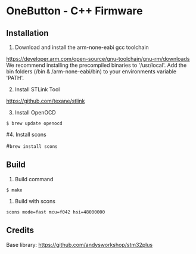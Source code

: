# OneButton - C++ Firmware

## Installation

1. Download and install the arm-none-eabi gcc toolchain

https://developer.arm.com/open-source/gnu-toolchain/gnu-rm/downloads
We recommend installing the precompiled binaries to '/usr/local'. 
Add the bin folders (/bin & /arm-none-eabi/bin) to your environments variable 'PATH'.

2. Install STLink Tool

https://github.com/texane/stlink

3. Install OpenOCD

`$ brew update openocd`

#4. Install scons

#`brew install scons`

## Build

1. Build command

`$ make`

1. Build with scons

`scons mode=fast mcu=f042 hsi=48000000`

## Credits

Base library:  https://github.com/andysworkshop/stm32plus
